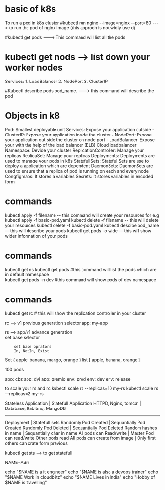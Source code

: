 
# basic of k8s
To run a pod in k8s cluster
#kubectl run nginx --image=nginx --port=80 ---> to run the pod of nginx image (this approch is not widly use	d)


#kubectl get pods  ---> This command will list all the pods
# kubectl get nods --> list down your worker nodes


Services:
	1. LoadBalancer 
	2. NodePort 
	3. ClusterIP
 
#Kubectl describe pods pod_name. ---> this command will describe the pod 


# Objects in k8

Pod: Smallest deployable unit 
Services: Expose your application outside 
    - ClusterIP: Expose your application inside the cluster 
    - NodePort: Expose your application out side the cluster on node port 
    - LoadBalancer: Expose your with the help of the load balancer (ELB)  Cloud loadbalancer
Namespace: Devide your cluster 
ReplicationController: Manage your replicas 
ReplicaSet: Manage your replicas
Deployments: Deployments are used to manage your pods in k8s 
StatefullSets: Stateful Sets are use to deploy a application which are dependent
DaemonSets: DaemonSets are used to ensure that a replica of pod is running on each and every node
Congfigmaps: It stores a variables
Secrets: It stores variables in encoded form


# commands
kubectl apply -f filename  --  this command will create your resources 
for e.g
    kubectl apply -f basic-pod.yaml
kubectl delete -f filename -- this will delete your resources
    kubectl delete -f basic-pod.yaml 
kubectl descibe pod_name -- this will describe your pods 
kubectl get pods -o wide -- this will show wider information of your pods



# commands
kubectl get ns
kubectl get pods  #this command will list the pods which are in default namespace  
kubectl get pods -n dev #this command will show pods of dev namespace



# commands 
kubectl get rc  # this will show the replication controller in your cluster



rc --> v1
        previous generation
        selector
            app: my-app 

rs  --> app/v1 
        advance generation   
        set base selector 
        
        set base oprators
        In, NotIn, Exist


Set { apple, banana, mango, orange }
list [ apple, banana, orange ]


100 pods

app: cbz
app: dyl
app: gremio
env: prod
env: dev
env: release


to scale your rs and rc 
kubectl scale rs --replicas=10 my-rs
kubectl scale rs --replicas=2 my-rs


Stateless Application        |    Statefull Application
HTTPD, Nginx, tomcat         |    Database, Rabitmq, MangoDB

--------------------------

Deployment                      |    Statefull sets
Randomly Pod Created            |    Sequantially Pod Created 
Randomly Pod Deleted            |    Sequantially Pod Deleted
Random hashes in name           |    Sequantially char in name
All pods can Read/write         |    Master Pod can read/write Other pods read
All pods can create from image  |    Only first others can crate form previous

kubectl get sts --> to get statefull 



NAME=Aditi

echo "$NAME is a it engineer" 
echo "$NAME is also a devops trainer"
echo "$NAME Work in cloudblitz" 
echo "$NAME Lives in India"
echo "Hobby of $NAME is travelling" 

